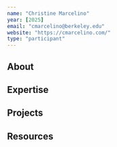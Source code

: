 ```yaml
---
name: "Christine Marcelino"
year: [2025]
email: "cmarcelino@berkeley.edu"
website: "https://cmarcelino.com/"
type: "participant"
---
```


## About 

## Expertise

## Projects

## Resources 